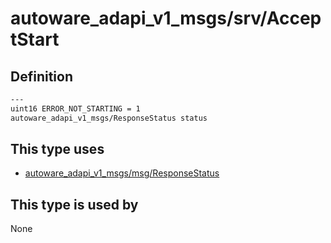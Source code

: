 <!-- This file is generated by a tool. Do not edit directly. -->

# autoware_adapi_v1_msgs/srv/AcceptStart

## Definition

```txt
---
uint16 ERROR_NOT_STARTING = 1
autoware_adapi_v1_msgs/ResponseStatus status
```

## This type uses

- [autoware_adapi_v1_msgs/msg/ResponseStatus](../../autoware_adapi_v1_msgs/msg/response_status.md)

## This type is used by

None
